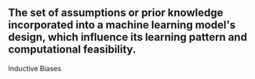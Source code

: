 The set of assumptions or prior knowledge incorporated into a machine learning model's design, which influence its learning pattern and computational feasibility.
---
Inductive Biases
